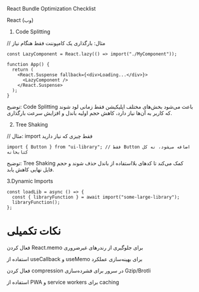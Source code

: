React Bundle Optimization Checklist

React (وب)

1. Code Splitting

// مثال: بارگذاری یک کامپوننت فقط هنگام نیاز

```tsx
const LazyComponent = React.lazy(() => import("./MyComponent"));

function App() {
  return (
    <React.Suspense fallback={<div>Loading...</div>}>
      <LazyComponent />
    </React.Suspense>
  );
}
```

توضیح:
Code Splitting باعث می‌شود بخش‌های مختلف اپلیکیشن فقط زمانی لود شوند که کاربر به آن‌ها نیاز دارد، کاهش حجم اولیه باندل و افزایش سرعت بارگذاری.

2. Tree Shaking

// مثال: import فقط چیزی که نیاز دارید

```tsx
import { Button } from "ui-library"; // فقط Button اضافه می‌شود، نه کل کتابخانه
```

توضیح:
Tree Shaking کمک می‌کند تا کدهای بلااستفاده از باندل حذف شوند و حجم فایل نهایی کاهش یابد.

3.Dynamic Imports

```tsx
const loadLib = async () => {
  const { libraryFunction } = await import("some-large-library");
  libraryFunction();
};
```

# نکات تکمیلی

فعال کردن React.memo برای جلوگیری از رندرهای غیرضروری

استفاده از useCallback و useMemo برای بهینه‌سازی عملکرد

فعال کردن compression در سرور برای فشرده‌سازی Gzip/Brotli

استفاده از PWA و service workers برای caching
